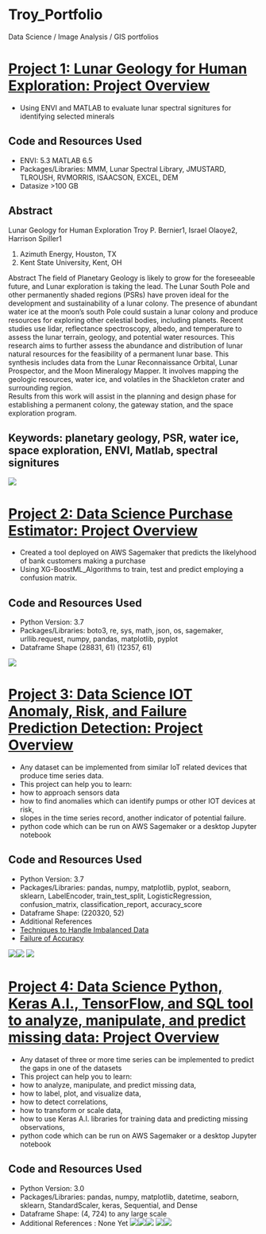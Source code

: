# Troy_Portfolio
Data Science / Image Analysis / GIS portfolios

# [Project 1: Lunar Geology for Human Exploration: Project Overview](https://github.com/hydrobot004/Lunar_Geology_for_Human_Exploration-)
* Using ENVI and MATLAB to evaluate lunar spectral signitures for identifying selected minerals

## Code and Resources Used
* ENVI: 5.3  MATLAB 6.5
* Packages/Libraries: MMM, Lunar Spectral Library, JMUSTARD, TLROUSH, RVMORRIS, ISAACSON, EXCEL, DEM
* Datasize >100 GB

## Abstract
Lunar Geology for Human Exploration
Troy P. Bernier1, Israel Olaoye2, Harrison Spiller1
1. Azimuth Energy, Houston, TX
2. Kent State University, Kent, OH

Abstract
The field of Planetary Geology is likely to grow for the foreseeable future, and Lunar exploration is taking the lead. The Lunar South Pole and other permanently shaded regions (PSRs) have proven ideal for the development and sustainability of a lunar colony. The presence of abundant water ice at the moon’s south Pole could sustain a lunar colony and produce resources for exploring other celestial bodies, including planets. Recent studies use lidar, reflectance spectroscopy, albedo, and temperature to assess the lunar terrain, geology, and potential water resources. 
This research aims to further assess the abundance and distribution of lunar natural resources for the feasibility of a permanent lunar base. This synthesis includes data from the Lunar Reconnaissance Orbital, Lunar Prospector, and the Moon Mineralogy Mapper. It involves mapping the geologic resources, water ice, and volatiles in the Shackleton crater and surrounding region.    
Results from this work will assist in the planning and design phase for establishing a permanent colony, the gateway station, and the space exploration program.


## Keywords:  planetary geology, PSR, water ice, space exploration, ENVI, Matlab, spectral signitures
![](/images/20.jpg)


# [Project 2: Data Science Purchase Estimator: Project Overview](https://github.com/hydrobot004/XG-BoostML_Algorithms)
* Created a tool deployed on AWS Sagemaker that predicts the likelyhood of bank customers making a purchase 
* Using XG-BoostML_Algorithms to train, test and predict employing a confusion matrix.

## Code and Resources Used
* Python Version: 3.7
* Packages/Libraries: boto3, re, sys, math, json, os, sagemaker, urllib.request, numpy, pandas, matplotlib, pyplot
* Dataframe Shape (28831, 61) (12357, 61)

![](/images/1.jpg)


# [Project 3: Data Science IOT Anomaly, Risk, and Failure Prediction Detection: Project Overview](https://github.com/hydrobot004/pumpsensors-01)
* Any dataset can be implemented from similar IoT related devices that produce time series data.
* This project can help you to learn:
* how to approach sensors data
* how to find anomalies which can identify pumps or other IOT devices at risk,
* slopes in the time series record, another indicator of potential failure. 
* python code which can be run on AWS Sagemaker or a desktop Jupyter notebook 

## Code and Resources Used
* Python Version: 3.7
* Packages/Libraries: pandas, numpy, matplotlib, pyplot, seaborn, sklearn, LabelEncoder, train_test_split, LogisticRegression, confusion_matrix, classification_report, accuracy_score 
* Dataframe Shape: (220320, 52)
* Additional References
* [Techniques to Handle Imbalanced Data](https://pythonsimplified.com/5-common-techniques-to-handle-imbalanced-data/)
* [Failure of Accuracy](https://machinelearningmastery.com/failure-of-accuracy-for-imbalanced-class-distributions/)

![](/images/2.jpg)![](/images/3.jpg)
![](/images/5.jpg)


# [Project 4: Data Science Python, Keras A.I., TensorFlow, and SQL tool to analyze, manipulate, and predict missing data: Project Overview](https://github.com/hydrobot004/gap_fill_estimates)
* Any dataset of three or more time series can be implemented to predict the gaps in one of the datasets
* This project can help you to learn:
* how to analyze, manipulate, and predict missing data,
* how to label, plot, and visualize data,
* how to detect correlations,
* how to transform or scale data,
* how to use Keras A.I. libraries for training data and predicting missing observations,
* python code which can be run on AWS Sagemaker or a desktop Jupyter notebook 

## Code and Resources Used
* Python Version: 3.0
* Packages/Libraries: pandas, numpy, matplotlib, datetime, seaborn, sklearn, StandardScaler, keras, Sequential, and Dense 
* Dataframe Shape: (4, 724) to any large scale
* Additional References : None Yet
![](/images/6.jpg)![](/images/7.jpg)![](/images/8.jpg)
![](/images/9.jpg)![](/images/10.jpg)
